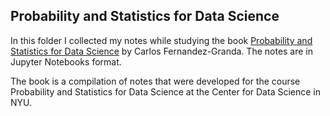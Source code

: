 ## Probability and Statistics for Data Science

In this folder I collected my notes while studying the book [Probability and Statistics for Data Science](https://cims.nyu.edu/~cfgranda/pages/DSGA1002_fall17/index.html) by Carlos Fernandez-Granda. The notes are in Jupyter Notebooks format.

The book is a compilation of notes that were developed for the course Probability and Statistics for Data Science at the
Center for Data Science in NYU.
